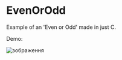 # EvenOrOdd
Example of an 'Even or Odd' made in just C.

Demo:

![зображення](https://user-images.githubusercontent.com/99031872/188288749-2dbfef38-4373-477e-abbc-e3160c688394.png)
